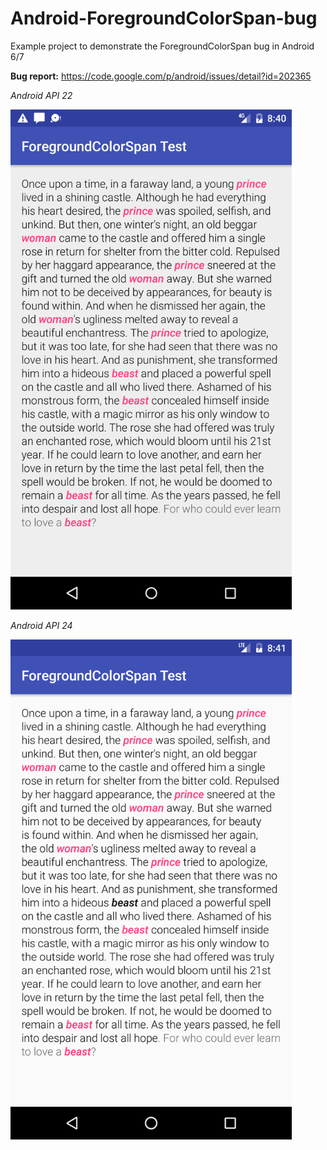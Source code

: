 # Android-ForegroundColorSpan-bug
Example project to demonstrate the ForegroundColorSpan bug in Android 6/7

**Bug report:** https://code.google.com/p/android/issues/detail?id=202365


*Android API 22*

<img src="android_22.png" width="450">

*Android API 24*

<img src="android_24.png" width="450">
